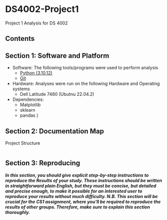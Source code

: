 # DS4002-Project1
Project 1 Analysis for DS 4002

## Contents


## Section 1: Software and Platform 
- Software: The following tools/programs were used to perform analysis
    <!-- - [R (3.3.0+)](https://cran.rstudio.com/) -->
    <!-- - [R Studio (2023.12.1)](https://posit.co/download/rstudio-desktop/) -->
    - [Python (3.10.12)](https://www.python.org/downloads/)
    - [Git](https://git-scm.com/)
- Hardware: Analyses were run on the following Hardware and Operating systems
    - Dell Latitude 7480 (Ubutnu 22.04.2)
- Dependencies: 
    - Matplotlib
    - sklearn 
    - pandas
) 


## Section 2: Documentation Map
Project Structure
```
```

## Section 3: Reproducing

***In this section, you should give explicit step-by-step instructions to reproduce the Results of your study. These instructions should be written in straightforward plain English, but they must be concise, but detailed and precise enough, to make it possible for an interested user to reproduce your results without much difficulty. N.B. This section will be crucial for the CS1 assignment, where you'll be required to reproduce the results of other groups. Therefore, make sure to explain this section thoroughly.*** 
